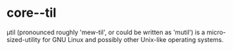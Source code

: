 # core--til
μtil (pronounced roughly 'mew-til', or could be written as 'mutil') is a micro-sized-utility for GNU Linux and possibly other Unix-like operating systems.
